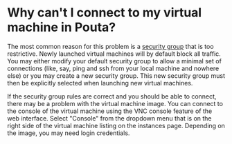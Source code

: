 # Why can't I connect to my virtual machine in Pouta?

The most common reason for this problem is a [security group](/cloud/pouta/launch-vm-from-web-gui/#configure-a-security-group-to-control-the-firewall) that is too restrictive. Newly launched virtual machines will by default block all traffic. You may either modify your default security group to allow a minimal set of connections (like, say, ping and ssh from your local machine and nowhere else) or you may create a new security group. This new security group must then be explicitly selected when launching new virtual machines.

If the security group rules are correct and you should be able to connect, there may be a problem with the virtual machine image. You can connect to the console of the virtual machine using the VNC console feature of the web interface. Select "Console" from the dropdown menu that is on the right side of the virtual machine listing on the instances page. Depending on the image, you may need login credentials.
